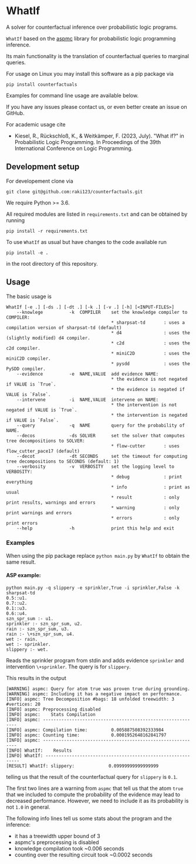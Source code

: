 # WhatIf
A solver for counterfactual inference over probabilistic logic programs.

`WhatIf` based on the [aspmc](https://github.com/raki123/aspmc/) library for probabilistic logic programming inference.

Its main functionality is the translation of counterfactual queries to marginal queries. 

For usage on Linux you may install this software as a pip package via
```
pip install counterfactuals
```
Examples for command line usage are available below.

If you have any issues please contact us, or even better create an issue on GitHub.

For academic usage cite 

 * Kiesel, R., Rückschloß, K., & Weitkämper, F. (2023, July). "What if?" in Probabilistic Logic Programming. In Proceedings of the 39th International Conference on Logic Programming.

## Development setup
For developement clone via 
```
git clone git@github.com:raki123/counterfactuals.git
```

We require Python >= 3.6. 

All required modules are listed in `requirements.txt` and can be obtained by running
```
pip install -r requirements.txt
```

To use `WhatIf` as usual but have changes to the code available run
```
pip install -e .
```
in the root directory of this repository.

## Usage

The basic usage is

```
WhatIf [-e .] [-ds .] [-dt .] [-k .] [-v .] [-h] [<INPUT-FILES>]
    --knowlege          -k  COMPILER    set the knowledge compiler to COMPILER:
                                        * sharpsat-td       : uses a compilation version of sharpsat-td (default)
                                        * d4                : uses the (slightly modified) d4 compiler. 
                                        * c2d               : uses the c2d compiler. 
                                        * miniC2D           : uses the miniC2D compiler. 
                                        * pysdd             : uses the PySDD compiler. 
    --evidence          -e  NAME,VALUE  add evidence NAME:
                                        * the evidence is not negated if VALUE is `True`.
                                        * the evidence is negated if VALUE is `False`.
    --intervene         -i  NAME,VALUE  intervene on NAME:
                                        * the intervention is not negated if VALUE is `True`.
                                        * the intervention is negated if VALUE is `False`.
    --query             -q  NAME        query for the probability of NAME.
    --decos             -ds SOLVER      set the solver that computes tree decompositions to SOLVER:
                                        * flow-cutter       : uses flow_cutter_pace17 (default)
    --decot             -dt SECONDS     set the timeout for computing tree decompositions to SECONDS (default: 1)
    --verbosity         -v  VERBOSITY   set the logging level to VERBOSITY:
                                        * debug             : print everything
                                        * info              : print as usual
                                        * result            : only print results, warnings and errors
                                        * warning           : only print warnings and errors
                                        * errors            : only print errors
    --help              -h              print this help and exit
```

### Examples
When using the pip package replace `python main.py` by `WhatIf` to obtain the same result.
#### ASP example:
```
python main.py -q slippery -e sprinkler,True -i sprinkler,False -k sharpsat-td
0.5::u1.
0.7::u2.
0.1::u3.
0.6::u4.
szn_spr_sum :- u1.
sprinkler :- szn_spr_sum, u2.
rain :- szn_spr_sum, u3.
rain :- \+szn_spr_sum, u4.
wet :- rain.
wet :- sprinkler.
slippery :- wet.
```
Reads the sprinkler program from stdin and adds evidence `sprinkler` and intervention `\+sprinkler`.
The query is for `slippery`. 

This results in the output
```
[WARNING] aspmc: Query for atom true was proven true during grounding.
[WARNING] aspmc: Including it has a negative impact on performance.
[INFO] aspmc: Tree Decomposition #bags: 18 unfolded treewidth: 3 #vertices: 20
[INFO] aspmc: Preprocessing disabled
[INFO] aspmc:    Stats Compilation
[INFO] aspmc: ------------------------------------------------------------
[INFO] aspmc: Compilation time:         0.005887508392333984
[INFO] aspmc: Counting time:            0.0001952648162841797
[INFO] aspmc: ------------------------------------------------------------
[INFO] WhatIf:    Results
[INFO] WhatIf: ------------------------------------------------------------
[RESULT] WhatIf: slippery:             0.09999999999999999
```
telling us that the result of the counterfactual query for `slippery` is `0.1`. 

The first two lines are a warning from `aspmc` that tell us that the atom `true` that we included to compute the probability of the evidence may lead to decreased performance. However, we need to include it as its probability is not `1.0` in general. 

The following info lines tell us some stats about the program and the inference:
* it has a treewidth upper bound of 3
* aspmc's preprocessing is disabled
* knowledge compilation took ~0.006 seconds
* counting over the resulting circuit took ~0.0002 seconds

